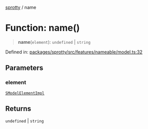 
[sprotty](../globals) / name

# Function: name()

> **name**(`element`): `undefined` \| `string`

Defined in: [packages/sprotty/src/features/nameable/model.ts:32](https://github.com/eclipse-sprotty/sprotty/blob/f9b2433481cc27a1ac0c92d525a92039ae7f6c76/packages/sprotty/src/features/nameable/model.ts#L32)

## Parameters

### element

[`SModelElementImpl`](../Class.SModelElementImpl)

## Returns

`undefined` \| `string`
